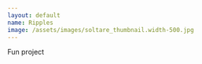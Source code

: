 ```yaml
---
layout: default
name: Ripples
image: /assets/images/soltare_thumbnail.width-500.jpg
---
```


Fun project